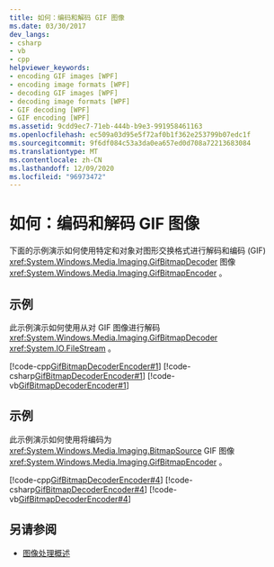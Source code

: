 ```yaml
---
title: 如何：编码和解码 GIF 图像
ms.date: 03/30/2017
dev_langs:
- csharp
- vb
- cpp
helpviewer_keywords:
- encoding GIF images [WPF]
- encoding image formats [WPF]
- decoding GIF images [WPF]
- decoding image formats [WPF]
- GIF decoding [WPF]
- GIF encoding [WPF]
ms.assetid: 9cdd9ec7-71eb-444b-b9e3-991958461163
ms.openlocfilehash: ec509a03d95e5f72af0b1f362e253799b07edc1f
ms.sourcegitcommit: 9f6df084c53a3da0ea657ed0d708a72213683084
ms.translationtype: MT
ms.contentlocale: zh-CN
ms.lasthandoff: 12/09/2020
ms.locfileid: "96973472"
---
```

# <a name="how-to-encode-and-decode-a-gif-image"></a>如何：编码和解码 GIF 图像
下面的示例演示如何使用特定和对象对图形交换格式进行解码和编码 (GIF) <xref:System.Windows.Media.Imaging.GifBitmapDecoder> 图像 <xref:System.Windows.Media.Imaging.GifBitmapEncoder> 。  
  
## <a name="example"></a>示例  
 此示例演示如何使用从对 GIF 图像进行解码 <xref:System.Windows.Media.Imaging.GifBitmapDecoder> <xref:System.IO.FileStream> 。  
  
 [!code-cpp[GifBitmapDecoderEncoder#1](~/samples/snippets/cpp/VS_Snippets_Wpf/GifBitmapDecoderEncoder/CPP/GifEncoderDecoder.cpp#1)]
 [!code-csharp[GifBitmapDecoderEncoder#1](~/samples/snippets/csharp/VS_Snippets_Wpf/GifBitmapDecoderEncoder/CSharp/GifEncoderDecoder.cs#1)]
 [!code-vb[GifBitmapDecoderEncoder#1](~/samples/snippets/visualbasic/VS_Snippets_Wpf/GifBitmapDecoderEncoder/VB/GifEncoderDecoder.vb#1)]  
  
## <a name="example"></a>示例  
 此示例演示如何使用将编码为 <xref:System.Windows.Media.Imaging.BitmapSource> GIF 图像 <xref:System.Windows.Media.Imaging.GifBitmapEncoder> 。  
  
 [!code-cpp[GifBitmapDecoderEncoder#4](~/samples/snippets/cpp/VS_Snippets_Wpf/GifBitmapDecoderEncoder/CPP/GifEncoderDecoder.cpp#4)]
 [!code-csharp[GifBitmapDecoderEncoder#4](~/samples/snippets/csharp/VS_Snippets_Wpf/GifBitmapDecoderEncoder/CSharp/GifEncoderDecoder.cs#4)]
 [!code-vb[GifBitmapDecoderEncoder#4](~/samples/snippets/visualbasic/VS_Snippets_Wpf/GifBitmapDecoderEncoder/VB/GifEncoderDecoder.vb#4)]  
  
## <a name="see-also"></a>另请参阅

- [图像处理概述](imaging-overview.md)
